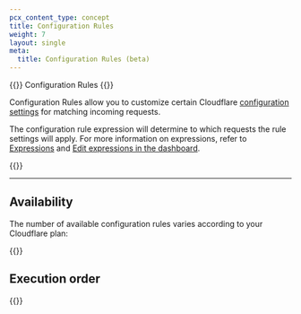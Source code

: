 ```yaml
---
pcx_content_type: concept
title: Configuration Rules
weight: 7
layout: single
meta:
  title: Configuration Rules (beta)
---
```


{{<beta>}} Configuration Rules {{</beta>}}

Configuration Rules allow you to customize certain Cloudflare [configuration settings](/rules/configuration-rules/settings/) for matching incoming requests.

The configuration rule expression will determine to which requests the rule settings will apply. For more information on expressions, refer to [Expressions](/ruleset-engine/rules-language/expressions/) and [Edit expressions in the dashboard](/ruleset-engine/rules-language/expressions/edit-expressions/).

{{<render file="_rules-requirements.md" withParameters="Configuration Rules require">}}

---

## Availability

The number of available configuration rules varies according to your Cloudflare plan:

{{<feature-table id="rules.config_rules">}}

## Execution order

{{<render file="_product_execution_order.md">}}
